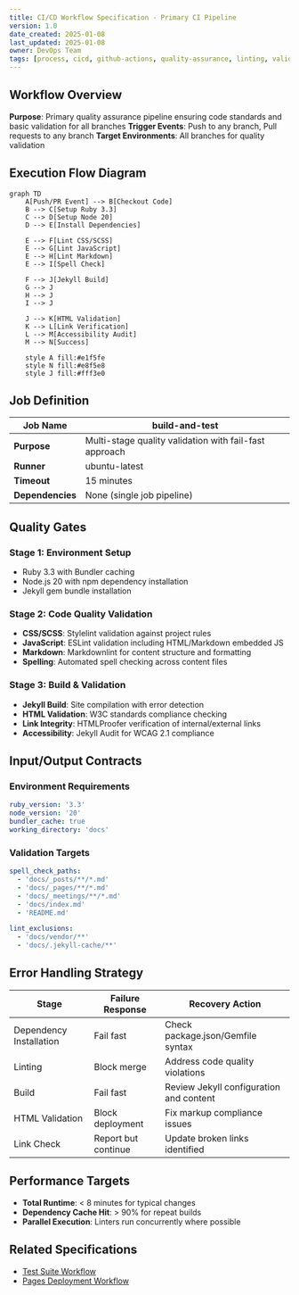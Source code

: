 ```yaml
---
title: CI/CD Workflow Specification - Primary CI Pipeline
version: 1.0
date_created: 2025-01-08
last_updated: 2025-01-08
owner: DevOps Team
tags: [process, cicd, github-actions, quality-assurance, linting, validation]
---
```


## Workflow Overview

**Purpose**: Primary quality assurance pipeline ensuring code standards and basic validation for all branches
**Trigger Events**: Push to any branch, Pull requests to any branch
**Target Environments**: All branches for quality validation

## Execution Flow Diagram

```mermaid
graph TD
    A[Push/PR Event] --> B[Checkout Code]
    B --> C[Setup Ruby 3.3]
    C --> D[Setup Node 20]
    D --> E[Install Dependencies]

    E --> F[Lint CSS/SCSS]
    E --> G[Lint JavaScript]
    E --> H[Lint Markdown]
    E --> I[Spell Check]

    F --> J[Jekyll Build]
    G --> J
    H --> J
    I --> J

    J --> K[HTML Validation]
    K --> L[Link Verification]
    L --> M[Accessibility Audit]
    M --> N[Success]

    style A fill:#e1f5fe
    style N fill:#e8f5e8
    style J fill:#fff3e0
```

## Job Definition

| Job Name         | build-and-test                                         |
| ---------------- | ------------------------------------------------------ |
| **Purpose**      | Multi-stage quality validation with fail-fast approach |
| **Runner**       | ubuntu-latest                                          |
| **Timeout**      | 15 minutes                                             |
| **Dependencies** | None (single job pipeline)                             |

## Quality Gates

### Stage 1: Environment Setup

- Ruby 3.3 with Bundler caching
- Node.js 20 with npm dependency installation
- Jekyll gem bundle installation

### Stage 2: Code Quality Validation

- **CSS/SCSS**: Stylelint validation against project rules
- **JavaScript**: ESLint validation including HTML/Markdown embedded JS
- **Markdown**: Markdownlint for content structure and formatting
- **Spelling**: Automated spell checking across content files

### Stage 3: Build & Validation

- **Jekyll Build**: Site compilation with error detection
- **HTML Validation**: W3C standards compliance checking
- **Link Integrity**: HTMLProofer verification of internal/external links
- **Accessibility**: Jekyll Audit for WCAG 2.1 compliance

## Input/Output Contracts

### Environment Requirements

```yaml
ruby_version: '3.3'
node_version: '20'
bundler_cache: true
working_directory: 'docs'
```

### Validation Targets

```yaml
spell_check_paths:
  - 'docs/_posts/**/*.md'
  - 'docs/_pages/**/*.md'
  - 'docs/_meetings/**/*.md'
  - 'docs/index.md'
  - 'README.md'

lint_exclusions:
  - 'docs/vendor/**'
  - 'docs/.jekyll-cache/**'
```

## Error Handling Strategy

| Stage                   | Failure Response    | Recovery Action                         |
| ----------------------- | ------------------- | --------------------------------------- |
| Dependency Installation | Fail fast           | Check package.json/Gemfile syntax       |
| Linting                 | Block merge         | Address code quality violations         |
| Build                   | Fail fast           | Review Jekyll configuration and content |
| HTML Validation         | Block deployment    | Fix markup compliance issues            |
| Link Check              | Report but continue | Update broken links identified          |

## Performance Targets

- **Total Runtime**: < 8 minutes for typical changes
- **Dependency Cache Hit**: > 90% for repeat builds
- **Parallel Execution**: Linters run concurrently where possible

## Related Specifications

- [Test Suite Workflow](./spec-process-cicd-test-suite.md)
- [Pages Deployment Workflow](./spec-process-cicd-pages.md)

